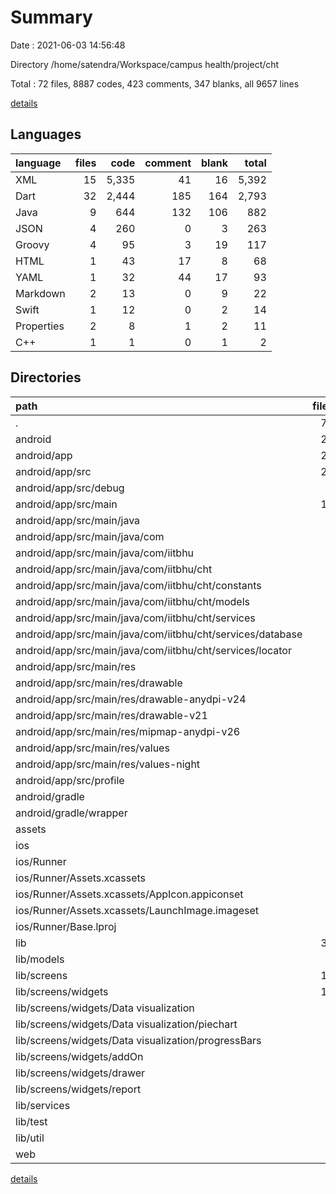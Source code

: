 # Summary

Date : 2021-06-03 14:56:48

Directory /home/satendra/Workspace/campus health/project/cht

Total : 72 files,  8887 codes, 423 comments, 347 blanks, all 9657 lines

[details](details.md)

## Languages
| language | files | code | comment | blank | total |
| :--- | ---: | ---: | ---: | ---: | ---: |
| XML | 15 | 5,335 | 41 | 16 | 5,392 |
| Dart | 32 | 2,444 | 185 | 164 | 2,793 |
| Java | 9 | 644 | 132 | 106 | 882 |
| JSON | 4 | 260 | 0 | 3 | 263 |
| Groovy | 4 | 95 | 3 | 19 | 117 |
| HTML | 1 | 43 | 17 | 8 | 68 |
| YAML | 1 | 32 | 44 | 17 | 93 |
| Markdown | 2 | 13 | 0 | 9 | 22 |
| Swift | 1 | 12 | 0 | 2 | 14 |
| Properties | 2 | 8 | 1 | 2 | 11 |
| C++ | 1 | 1 | 0 | 1 | 2 |

## Directories
| path | files | code | comment | blank | total |
| :--- | ---: | ---: | ---: | ---: | ---: |
| . | 72 | 8,887 | 423 | 347 | 9,657 |
| android | 28 | 6,064 | 175 | 141 | 6,380 |
| android/app | 23 | 6,019 | 174 | 128 | 6,321 |
| android/app/src | 21 | 5,869 | 171 | 120 | 6,160 |
| android/app/src/debug | 1 | 4 | 3 | 1 | 8 |
| android/app/src/main | 19 | 5,861 | 165 | 118 | 6,144 |
| android/app/src/main/java | 9 | 644 | 132 | 106 | 882 |
| android/app/src/main/java/com | 9 | 644 | 132 | 106 | 882 |
| android/app/src/main/java/com/iitbhu | 9 | 644 | 132 | 106 | 882 |
| android/app/src/main/java/com/iitbhu/cht | 9 | 644 | 132 | 106 | 882 |
| android/app/src/main/java/com/iitbhu/cht/constants | 2 | 25 | 0 | 11 | 36 |
| android/app/src/main/java/com/iitbhu/cht/models | 1 | 140 | 0 | 25 | 165 |
| android/app/src/main/java/com/iitbhu/cht/services | 5 | 379 | 124 | 57 | 560 |
| android/app/src/main/java/com/iitbhu/cht/services/database | 2 | 131 | 84 | 17 | 232 |
| android/app/src/main/java/com/iitbhu/cht/services/locator | 1 | 89 | 14 | 15 | 118 |
| android/app/src/main/res | 9 | 5,160 | 22 | 9 | 5,191 |
| android/app/src/main/res/drawable | 2 | 5,104 | 2 | 3 | 5,109 |
| android/app/src/main/res/drawable-anydpi-v24 | 1 | 15 | 0 | 1 | 16 |
| android/app/src/main/res/drawable-v21 | 1 | 9 | 2 | 3 | 14 |
| android/app/src/main/res/mipmap-anydpi-v26 | 2 | 10 | 0 | 0 | 10 |
| android/app/src/main/res/values | 2 | 13 | 9 | 1 | 23 |
| android/app/src/main/res/values-night | 1 | 9 | 9 | 1 | 19 |
| android/app/src/profile | 1 | 4 | 3 | 1 | 8 |
| android/gradle | 1 | 5 | 1 | 1 | 7 |
| android/gradle/wrapper | 1 | 5 | 1 | 1 | 7 |
| assets | 1 | 49 | 0 | 0 | 49 |
| ios | 7 | 222 | 2 | 9 | 233 |
| ios/Runner | 7 | 222 | 2 | 9 | 233 |
| ios/Runner/Assets.xcassets | 3 | 148 | 0 | 4 | 152 |
| ios/Runner/Assets.xcassets/AppIcon.appiconset | 1 | 122 | 0 | 1 | 123 |
| ios/Runner/Assets.xcassets/LaunchImage.imageset | 2 | 26 | 0 | 3 | 29 |
| ios/Runner/Base.lproj | 2 | 61 | 2 | 2 | 65 |
| lib | 32 | 2,444 | 185 | 164 | 2,793 |
| lib/models | 2 | 38 | 0 | 7 | 45 |
| lib/screens | 19 | 1,888 | 115 | 83 | 2,086 |
| lib/screens/widgets | 10 | 1,199 | 30 | 48 | 1,277 |
| lib/screens/widgets/Data visualization | 6 | 275 | 11 | 24 | 310 |
| lib/screens/widgets/Data visualization/piechart | 3 | 159 | 11 | 17 | 187 |
| lib/screens/widgets/Data visualization/progressBars | 2 | 82 | 0 | 4 | 86 |
| lib/screens/widgets/addOn | 1 | 282 | 1 | 11 | 294 |
| lib/screens/widgets/drawer | 1 | 233 | 0 | 5 | 238 |
| lib/screens/widgets/report | 1 | 409 | 18 | 6 | 433 |
| lib/services | 4 | 220 | 53 | 39 | 312 |
| lib/test | 2 | 170 | 15 | 10 | 195 |
| lib/util | 4 | 96 | 1 | 19 | 116 |
| web | 2 | 66 | 17 | 9 | 92 |

[details](details.md)